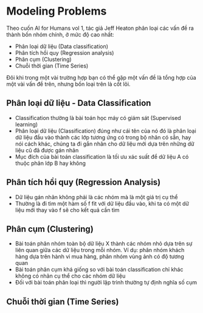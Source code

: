 # Modeling Problems
Theo cuốn AI for Humans vol 1, tác giả Jeff Heaton phân loại các vấn đề ra thành bốn nhóm chính, ở mức độ cao nhất:
* Phân loại dữ liệu (Data classification)
* Phân tích hồi quy (Regression analysis)
* Phân cụm (Clustering)
* Chuỗi thời gian (Time Series)

Đôi khi trong một vài trường hợp bạn có thể gặp một vấn đề là tổng hợp của một vài vấn đề trên, nhưng bốn loại trên là cốt lõi.

## Phân loại dữ liệu - Data Classification
* Classification thường là bài toán học máy có giám sát (Supervised learning)
* Phân loại dữ liệu (Classification) đúng như cái tên của nó đó là phân loại dữ liệu đầu vào thành các lớp tương ứng có trong bộ nhãn có sẵn, hay nói cách khác, chúng ta đi gắn nhãn cho dữ liệu mới dựa trên những dữ liệu cũ đã được gán nhãn
* Mục đích của bài toán classification là tối ưu xác suất để dữ liệu A có thuộc phân lớp B hay không

## Phân tích hồi quy (Regression Analysis)
* Dữ liệu gán nhãn không phải là các nhóm mà là một giá trị cụ thể
* Thường là đi tìm một hàm số f fit với dữ liệu đầu vào, khi ta có một dữ liệu mới thay vào f sẽ cho kết quả cần tìm

## Phân cụm (Clustering)
* Bài toán phân nhóm toàn bộ dữ liệu X thành các nhóm nhỏ dựa trên sự liên quan giữa các dữ liệu trong mỗi nhóm. Ví dụ: phân nhóm khách hàng dựa trên hành vi mua hàng, phân nhóm vùng ảnh có độ tương quan
* Bài toán phân cụm khá giống so với bài toán classification  chỉ khác không có nhãn cụ thể cho các nhóm dữ liệu
* Đối với bài toán phân loại thì người lập trình thường tự định nghĩa số cụm

## Chuỗi thời gian (Time Series)

